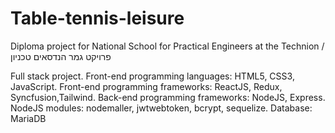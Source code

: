 # Table-tennis-leisure
Diploma project for National School for Practical Engineers at the Technion /  פרויקט גמר הנדסאים טכניון

Full stack project. 
Front-end programming languages: HTML5, CSS3, JavaScript.
Front-end programming frameworks: ReactJS, Redux, Syncfusion,Tailwind. 
Back-end programming frameworks: NodeJS, Express. 
NodeJS modules: nodemaller, jwtwebtoken, bcrypt, sequelize. 
Database: MariaDB
